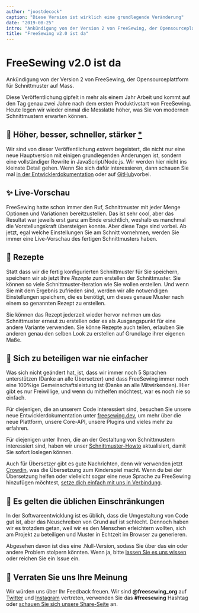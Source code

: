 ```yaml
---
author: "joostdecock"
caption: "Diese Version ist wirklich eine grundlegende Veränderung"
date: "2019-08-25"
intro: "Ankündigung von der Version 2 von FreeSewing, der Opensourceplattform für Schnittmuster auf Mass."
title: "FreeSewing v2.0 ist da"
---
```



# FreeSewing v2.0 ist da

Ankündigung von der Version 2 von FreeSewing, der Opensourceplattform für Schnittmuster auf Mass.

Diese Veröffentlichung gipfelt in mehr als einem Jahr Arbeit und kommt auf den Tag genau zwei Jahre nach dem ersten Produktivstart von FreeSewing. Heute legen wir wieder einmal die Messlatte höher, was Sie von modernen Schnittmustern erwarten können.

## 🦄 Höher, besser, schneller, stärker [\*](https://www.youtube.com/watch?v=GDpmVUEjagg)


Wir sind von dieser Veröffentlichung *extrem* begeistert, die nicht nur eine neue Hauptversion mit einigen grundlegenden Änderungen ist, sondern eine vollständiger Rewrite in JavaScript/Node.js.  Wir werden hier nicht ins kleinste Detail gehen. Wenn Sie sich dafür interessieren, dann schauen Sie mal [in der Entwicklerdokumentation](https://freesewing.dev) oder auf [GitHub](https://github.com/freesewing)vorbei.


## ✨ Live-Vorschau

FreeSewing hatte schon immer den Ruf, Schnittmuster mit jeder Menge Optionen und Variationen bereitzustellen. Das ist sehr cool, aber das Resultat war jeweils erst ganz am Ende ersichtlich, weshalb es manchmal die Vorstellungskraft übersteigen konnte. Aber diese Tage sind vorbei. Ab jetzt, egal welche Einstellungen Sie am Schnitt vornehmen, werden Sie immer eine Live-Vorschau des fertigen Schnittmusters haben.

## 🧂  Rezepte

Statt dass wir die fertig konfigurierten Schnittmuster für Sie speichern, speichern wir ab jetzt Ihre *Rezepte* zum erstellen der Schnittmuster. Sie können so viele Schnittmuster-Iteration wie Sie wollen erstellen. Und wenn Sie mit dem Ergebnis zufrieden sind, werden wir alle notwendigen Einstellungen speichern, die es benötigt, um dieses genaue Muster nach einem so genannten Rezept zu erstellen.

Sie können das Rezept jederzeit wieder hervor nehmen um das Schnittmuster erneut zu erstellen oder es als Ausgangspunkt für eine andere Variante verwenden. Sie könne Rezepte auch teilen, erlauben Sie anderen genau den selben Look zu erstellen auf Grundlage ihrer eigenen Maße.

## 🤝 Sich zu beteiligen war nie einfacher

Was sich nicht geändert hat, ist, dass wir immer noch 5 Sprachen unterstützen (Danke an alle Übersetzer) und dass FreeSewing immer noch eine 100%ige Gemeinschaftsleistung ist (Danke an alle Mitwirkenden). Hier gibt es nur Freiwillige, und wenn du mithelfen möchtest, war es noch nie so einfach.

Für diejenigen, die an unserem Code interessiert sind, besuchen Sie unsere neue Entwicklerdokumentation unter [freesewing.dev](https://freesewing.dev), um mehr über die neue Plattform, unsere Core-API, unsere Plugins und vieles mehr zu erfahren.

Für diejenigen unter Ihnen, die an der Gestaltung von Schnittmustern interessiert sind, haben wir unser [Schnittmuster-Howto](https://freesewing.dev/tutorial) aktualisiert, damit Sie sofort loslegen können.

Auch für Übersetzer gibt es gute Nachrichten, denn wir verwenden jetzt [Crowdin](https://crowdin.com/), was die Übersetzung zum Kinderspiel macht. Wenn du bei der Übersetzung helfen oder vielleicht sogar eine neue Sprache zu FreeSewing hinzufügen möchtest, [setze dich einfach mit uns in Verbindung](https://discord.freesewing.org/).

## 💩 Es gelten die üblichen Einschränkungen

In der Softwareentwicklung ist es üblich, dass die Umgestaltung von Code gut ist, aber das Neuschreiben von Grund auf ist schlecht. Dennoch haben wir es trotzdem getan, weil wir es den Menschen erleichtern wollten, sich am Projekt zu beteiligen und Muster in Echtzeit im Browser zu generieren.

Abgesehen davon ist dies eine .Null-Version, sodass Sie über das ein oder andere Problem stolpern könnten. Wenn ja, bitte [lassen Sie es uns wissen](https://discord.freesewing.org/) oder reichen Sie ein Issue ein.

## 🤞 Verraten Sie uns Ihre Meinung

Wir würden uns über Ihr Feedback freuen. Wir sind **@freesewing\_org** auf [Twitter](https://twitter.com/freesewing_org) und [Instagram](https://instagram.com/freesewing_org) vertreten, verwenden Sie das **#freesewing** Hashtag oder [schauen Sie sich unsere Share-Seite](/share) an.


